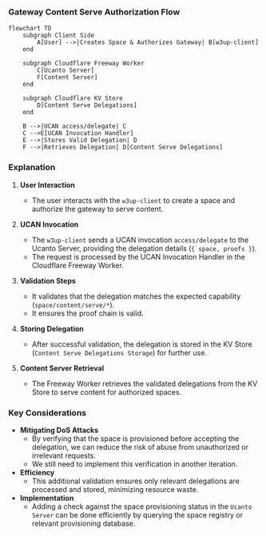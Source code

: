 ### Gateway Content Serve Authorization Flow

```mermaid
flowchart TD
    subgraph Client Side
        A[User] -->|Creates Space & Authorizes Gateway| B[w3up-client]
    end
    
    subgraph Cloudflare Freeway Worker
        C[Ucanto Server]
        F[Content Server]
    end
    
    subgraph Cloudflare KV Store
        D[Content Serve Delegations]
    end

    B -->|UCAN access/delegate| C
    C -->E[UCAN Invocation Handler]
    E -->|Stores Valid Delegation| D
    F -->|Retrieves Delegation| D[Content Serve Delegations]
```

### Explanation
1. **User Interaction**
    - The user interacts with the `w3up-client` to create a space and authorize the gateway to serve content.

2. **UCAN Invocation**
    - The `w3up-client` sends a UCAN invocation `access/delegate` to the Ucanto Server, providing the delegation details (`{ space, proofs }`).
    - The request is processed by the UCAN Invocation Handler in the Cloudflare Freeway Worker.

3. **Validation Steps**
   - It validates that the delegation matches the expected capability (`space/content/serve/*`).
   - It ensures the proof chain is valid.

4. **Storing Delegation**
    - After successful validation, the delegation is stored in the KV Store (`Content Serve Delegations Storage`) for further use.

5. **Content Server Retrieval**
    - The Freeway Worker retrieves the validated delegations from the KV Store to serve content for authorized spaces.


### Key Considerations
- **Mitigating DoS Attacks**
    - By verifying that the space is provisioned before accepting the delegation, we can reduce the risk of abuse from unauthorized or irrelevant requests. 
    - We still need to implement this verification in another iteration.
- **Efficiency**
    - This additional validation ensures only relevant delegations are processed and stored, minimizing resource waste.
- **Implementation**
    - Adding a check against the space provisioning status in the `Ucanto Server` can be done efficiently by querying the space registry or relevant provisioning database.
